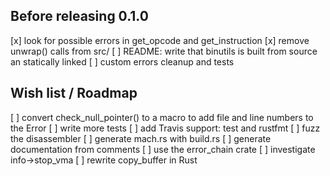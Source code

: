 ## Before releasing 0.1.0

[x] look for possible errors in get_opcode and get_instruction
[x] remove unwrap() calls from src/
[ ] README: write that binutils is built from source an statically linked
[ ] custom errors cleanup and tests

## Wish list / Roadmap

[ ] convert check_null_pointer() to a macro to add file and line numbers to the Error
[ ] write more tests
[ ] add Travis support: test and rustfmt
[ ] fuzz the disassembler
[ ] generate mach.rs with build.rs
[ ] generate documentation from comments
[ ] use the error_chain crate
[ ] investigate info->stop_vma
[ ] rewrite copy_buffer in Rust
